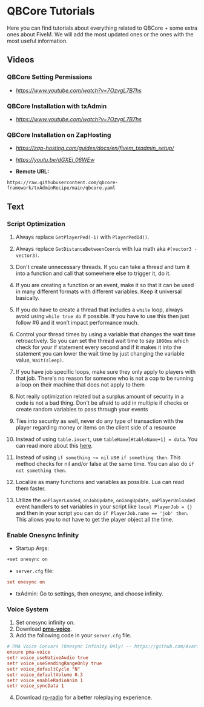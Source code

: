 # QBCore Tutorials
Here you can find tutorials about everything related to QBCore + some extra ones about FiveM. We will add the most updated ones or the ones with the most useful information.

## Videos

### QBCore Setting Permissions
- *https://www.youtube.com/watch?v=7OzvgL7B7hs*

### QBCore Installation with txAdmin
- *https://www.youtube.com/watch?v=7OzvgL7B7hs*

### QBCore Installation on ZapHosting
- *https://zap-hosting.com/guides/docs/en/fivem_txadmin_setup/*

- *https://youtu.be/dGXEj_06WEw*

- **Remote URL:**

```input
https://raw.githubusercontent.com/qbcore-framework/txAdminRecipe/main/qbcore.yaml
```

## Text

### Script Optimization
1) Always replace `GetPlayerPed(-1)` with `PlayerPedId()`.

1) Always replace `GetDistanceBetweenCoords` with lua math aka `#(vector3 - vector3)`.

1) Don't create unnecessary threads. If you can take a thread and turn it into a function and call that somewhere else to trigger it, do it.

1) If you are creating a function or an event, make it so that it can be used in many different formats with different variables. Keep it universal basically.

1) If you do have to create a thread that includes a `while` loop, always avoid using `while true do` if possible. If you have to use this then just follow #6 and it won’t impact performance much.

1) Control your thread times by using a variable that changes the wait time retroactively. So you can set the thread wait time to say `1000ms` which check for your if statement every second and if it makes it into the statement you can lower the wait time by just changing the variable value, `Wait(sleep)`.

1) If you have job specific loops, make sure they only apply to players with that job. There's no reason for someone who is not a cop to be running a loop on their machine that does not apply to them

1) Not really optimization related but a surplus amount of security in a code is not a bad thing. Don't be afraid to add in multiple if checks or create random variables to pass through your events

1) Ties into security as well, never do any type of transaction with the player regarding money or items on the client side of a resource

1) Instead of using `table.insert`, use `tableName[#tableName+1] = data`. You can read more about this [here](https://springrts.com/wiki/Lua_Performance).

1) Instead of using `if something ~= nil` use `if something then`. This method checks for nil and/or false at the same time. You can also do `if not something then`.

1) Localize as many functions and variables as possible. Lua can read them faster.

1) Utilize the `onPlayerLoaded`, `onJobUpdate`, `onGangUpdate`, `onPlayerUnloaded` event handlers to set variables in your script like `local PlayerJob = {}` and then in your script you can do `if PlayerJob.name == 'job' then`. This allows you to not have to get the player object all the time.


### Enable Onesync Infinity

- Startup Args:

```cmd
+set onesync on
```

- `server.cfg` file:

```cfg
set onesync on
```

- txAdmin: Go to settings, then onesync, and choose infinity.

### Voice System
1) Set onesync infinity on.
2) Download [**pma-voice**](https://github.com/AvarianKnight/pma-voice/releases/tag/v4.0.0).
3) Add the following code in your `server.cfg` file.
```cfg
# PMA Voice Convars (Onesync Infinity Only) -- https://github.com/AvarianKnight/pma-voice
ensure pma-voice
setr voice_useNativeAudio true
setr voice_useSendingRangeOnly true
setr voice_defaultCycle "N"
setr voice_defaultVolume 0.3
setr voice_enableRadioAnim 1
setr voice_syncData 1
```
4) Download [rp-radio](https://github.com/qbcore-framework/rp-radio) for a better roleplaying experience.
